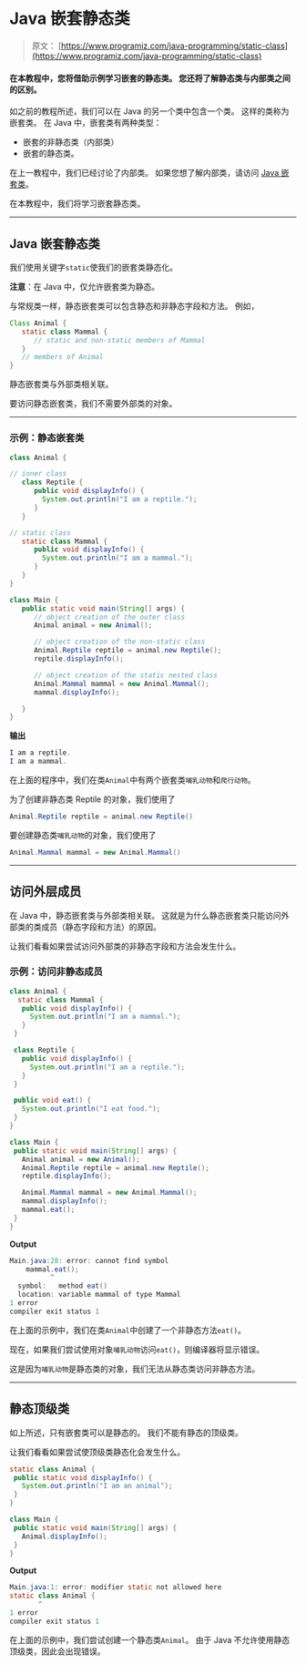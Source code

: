 # Java 嵌套静态类

> 原文： [https://www.programiz.com/java-programming/static-class](https://www.programiz.com/java-programming/static-class)

#### 在本教程中，您将借助示例学习嵌套的静态类。 您还将了解静态类与内部类之间的区别。

如之前的教程所述，我们可以在 Java 的另一个类中包含一个类。 这样的类称为嵌套类。 在 Java 中，嵌套类有两种类型：

*   嵌套的非静态类（内部类）
*   嵌套的静态类。

在上一教程中，我们已经讨论了内部类。 如果您想了解内部类，请访问 [Java 嵌套类](https://www.programiz.com/java-programming/nested-inner-class)。

在本教程中，我们将学习嵌套静态类。

* * *

## Java 嵌套静态类

我们使用关键字`static`使我们的嵌套类静态化。

**注意**：在 Java 中，仅允许嵌套类为静态。

与常规类一样，静态嵌套类可以包含静态和非静态字段和方法。 例如，

```java
Class Animal {
   static class Mammal {
      // static and non-static members of Mammal
   }
   // members of Animal
} 
```

静态嵌套类与外部类相关联。

要访问静态嵌套类，我们不需要外部类的对象。

* * *

### 示例：静态嵌套类

```java
class Animal {

// inner class
   class Reptile {
      public void displayInfo() {
        System.out.println("I am a reptile.");
      }
   }

// static class
   static class Mammal {
      public void displayInfo() {
        System.out.println("I am a mammal.");
      }
   }
}

class Main {
   public static void main(String[] args) {
      // object creation of the outer class
      Animal animal = new Animal();

      // object creation of the non-static class
      Animal.Reptile reptile = animal.new Reptile();
      reptile.displayInfo();

      // object creation of the static nested class
      Animal.Mammal mammal = new Animal.Mammal();
      mammal.displayInfo();

   }
} 
```

**输出**

```java
I am a reptile.
I am a mammal. 
```

在上面的程序中，我们在类`Animal`中有两个嵌套类`哺乳动物`和`爬行动物`。

为了创建非静态类 Reptile 的对象，我们使用了

```java
Animal.Reptile reptile = animal.new Reptile() 
```

要创建静态类`哺乳动物`的对象，我们使用了

```java
Animal.Mammal mammal = new Animal.Mammal() 
```

* * *

## 访问外层成员

在 Java 中，静态嵌套类与外部类相关联。 这就是为什么静态嵌套类只能访问外部类的类成员（静态字段和方法）的原因。

让我们看看如果尝试访问外部类的非静态字段和方法会发生什么。

### 示例：访问非静态成员

```java
class Animal {
  static class Mammal {
   public void displayInfo() {
     System.out.println("I am a mammal.");
   }
 }

 class Reptile {
   public void displayInfo() {
     System.out.println("I am a reptile.");
   }
 }

 public void eat() {
   System.out.println("I eat food.");
 }
}

class Main {
 public static void main(String[] args) {
   Animal animal = new Animal();
   Animal.Reptile reptile = animal.new Reptile();
   reptile.displayInfo();

   Animal.Mammal mammal = new Animal.Mammal();
   mammal.displayInfo();
   mammal.eat();
 }
} 
```

**Output**

```java
Main.java:28: error: cannot find symbol
    mammal.eat();
          ^
  symbol:   method eat()
  location: variable mammal of type Mammal
1 error
compiler exit status 1 
```

在上面的示例中，我们在类`Animal`中创建了一个非静态方法`eat()`。

现在，如果我们尝试使用对象`哺乳动物`访问`eat()`，则编译器将显示错误。

这是因为`哺乳动物`是静态类的对象，我们无法从静态类访问非静态方法。

* * *

## 静态顶级类

如上所述，只有嵌套类可以是静态的。 我们不能有静态的顶级类。

让我们看看如果尝试使顶级类静态化会发生什么。

```java
static class Animal {
 public static void displayInfo() {
   System.out.println("I am an animal");
 }
}

class Main {
 public static void main(String[] args) {
   Animal.displayInfo();
 }
} 
```

**Output**

```java
Main.java:1: error: modifier static not allowed here
static class Animal {
       ^
1 error
compiler exit status 1 
```

在上面的示例中，我们尝试创建一个静态类`Animal`。 由于 Java 不允许使用静态顶级类，因此会出现错误。